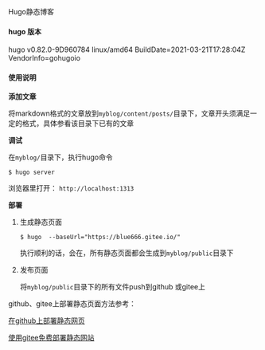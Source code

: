 Hugo静态博客



#### hugo 版本

hugo v0.82.0-9D960784 linux/amd64 BuildDate=2021-03-21T17:28:04Z VendorInfo=gohugoio



#### 使用说明

**添加文章**

将markdown格式的文章放到`myblog/content/posts/`目录下，文章开头须满足一定的格式，具体参看该目录下已有的文章

**调试**

在`myblog/`目录下，执行hugo命令

```
$ hugo server
```

浏览器里打开： `http://localhost:1313`

**部署**

1. 生成静态页面

   ```
   $ hugo  --baseUrl="https://blue666.gitee.io/"
   ```

   执行顺利的话，会在，所有静态页面都会生成到`myblog/public`目录下

2. 发布页面

   将`myblog/public`目录下的所有文件push到github 或gitee上



github、gitee上部署静态页面方法参考：

[在github上部署静态网页](https://www.jianshu.com/p/b6dfc7c886a9)

[使用gitee免费部署静态网站](https://blog.csdn.net/zhangyu4863/article/details/80473412)